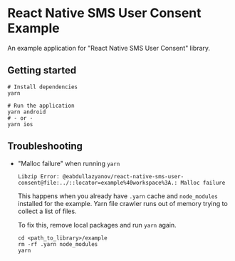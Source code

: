 # React Native SMS User Consent Example

An example application for "React Native SMS User Consent" library.

## Getting started

```shell
# Install dependencies
yarn

# Run the application
yarn android
# - or -
yarn ios
```

## Troubleshooting


- "Malloc failure" when running `yarn`

    ```
    Libzip Error: @eabdullazyanov/react-native-sms-user-consent@file:../::locator=example%40workspace%3A.: Malloc failure
    ```
  
    This happens when you already have `.yarn` cache and `node_modules` installed for the example. Yarn file crawler
    runs out of memory trying to collect a list of files.

    To fix this, remove local packages and run `yarn` again. 
  
    ```shell
    cd <path_to_library>/example
    rm -rf .yarn node_modules
    yarn
    ```

